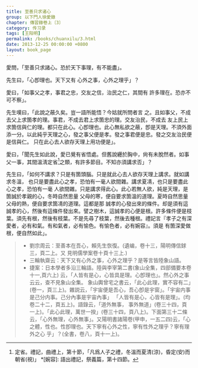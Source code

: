 ```yaml
---
title: 至善只求诸心
group: 以下門人徐愛錄
chapter: 傳習錄卷上〔3〕
category: 传习录
tags: [王阳明]
permalink: /books/chuanxilu/3.html
date: 2013-12-25 00:00:00 +0800
layout: book_page
---
```


愛問，「至善只求諸心。恐於天下事理，有不能盡」。

先生曰，「心卽理也。天下又有 心外之事，心外之理乎」？

愛曰，「如事父之孝，事君之忠，交友之信，治民之仁，其間有 許多理在。恐亦不可不察」。

先生嘆曰，「此說之蔽久矣。豈一語所能悟？今姑就所問者言 之。且如事父，不成去父上求箇孝的理。事君，不成去君上求箇忠的理。交友治民，不成去 友上民上求箇信與仁的理。都只在此心。心卽理也。此心無私欲之蔽，卽是天理。不須外面 添一分。以此純乎天理之心，發之事父便是孝。發之事君便是忠。發之交友治民便是信與仁。 只在此心去人欲存天理上用功便是」。

愛曰，「聞先生如此說，愛已覺有省悟處。但舊說纒於胸中，尙有未脫然者。如事父一事，其間溫淸定省[^1]之類，有許多節目。不知亦須講求否」？ 

先生曰，「如何不講求？只是有箇頭腦。只是就此心去人欲存天理上講求。就如講求冬溫， 也只是要盡此心之孝，恐怕有一毫人欲間雜。講求夏凊，也只是要盡此心之孝，恐怕有一毫 人欲間雜。只是講求得此心。此心若無人欲，純是天理，是箇誠於孝親的心，冬時自然思量 父母的寒，便自要求箇溫的道理。夏時自然思量父母的熱，便自要求箇凊的道理。這都是那 誠孝的心發出來的條件。却是須有這誠孝的心，然後有這條件發出來。譬之樹木，這誠孝的心便是根。許多條件便是枝葉。須先有根，然後有枝葉。不是先尋了枝葉，然後去種根。禮記言『孝子之有深愛者，必有和氣。有和氣者，必有愉色。有愉色者，必有婉容』。須是 有箇深愛做根，便自然如此」。

> + 劉宗周云：至善本在吾心，賴先生恢復。(遺编，卷十三，陽明傳信銶三，頁二上。又 見明儒學案卷十頁十三上.)
> + 三輪執齋云：天下又有心外之事，心外之理乎？是等言皆陸象山語。
> + 捷案：日本學者多沿三輪語。陸與李宰第二書(象山全集，四部備要本卷十一,頁六上) 云，「人皆有是心，心皆具是理。心卽理也」。然心外之事云云，查不見象山全集。 象山輿曾宅之書云，「此心此理，實不容有二」(卷一，頁三上)。雜説云，「宇宙便是吾心，吾心卽是宇窗」。「宇宙内事是己分内事。己分內事是宇宙內事」 「人皆有是心，心皆有是理」。(均卷二十二，頁五上)。語錄云，「道外無事， 事外無道」(卷三十四，頁一上)。「此心此理，萬世一揆」(卷三十四，頁八上)。下面第三十二條云，「心外無理，心外無事」。又陽明書諸陽卷(甲申，一五二四)云，「心之體，性也。性卽理也。天下寧有心外之性，寧有性外之理乎？寧有理外之心 乎」？(全書，卷八，頁十一上)。

[^1]: 定省。禮記，曲禮上，第十節，「凡爲人子之禮，冬溫而夏清(涼)，昏定(安)而朝省(視)」
*[婉容]: 語出禮記，祭義篇，第十四節。
